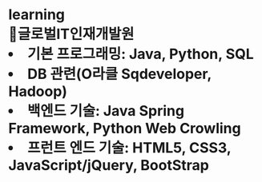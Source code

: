 <h1><strong>     learning<br>
👋글로벌IT인재개발원<br></strong>
<li>기본 프로그래밍: Java, Python, SQL<br>
<li>DB 관련(O라클 Sqdeveloper, Hadoop)<br>
<li>백엔드 기술: Java Spring Framework, Python Web Crowling<br>
<li>프런트 엔드 기술: HTML5, CSS3, JavaScript/jQuery, BootStrap<br>
